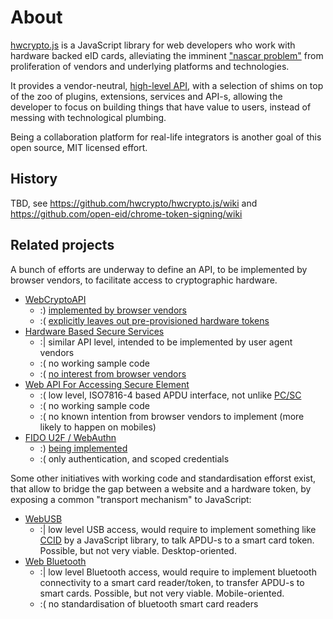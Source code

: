 # About

[hwcrypto.js](https://github.com/hwcrypto/hwcrypto.js) is a JavaScript library for web developers who work with hardware backed eID cards, alleviating the imminent ["nascar problem"](https://indieweb.org/NASCAR_problem) from proliferation of vendors and underlying platforms and technologies.

It provides a vendor-neutral, [high-level API](https://github.com/hwcrypto/hwcrypto.js/wiki/API), with a selection of shims on top of the zoo of plugins, extensions, services and API-s, allowing the developer to focus on building things that have value to users, instead of messing with technological plumbing.

Being a collaboration platform for real-life integrators is another goal of this open source, MIT licensed effort.

## History
TBD, see https://github.com/hwcrypto/hwcrypto.js/wiki and https://github.com/open-eid/chrome-token-signing/wiki


## Related projects
A bunch of efforts are underway to define an API, to be implemented by browser vendors, to facilitate access to cryptographic hardware.

 * [WebCryptoAPI](https://www.w3.org/TR/WebCryptoAPI/)
   * :) [implemented by browser vendors](http://caniuse.com/#feat=cryptography)
   * :( [explicitly leaves out pre-provisioned hardware tokens](https://www.w3.org/TR/WebCryptoAPI/#scope-out-of-scope)
 * [Hardware Based Secure Services](https://rawgit.com/w3c/websec/gh-pages/hbss.html)
   * :&#124; similar API level, intended to be implemented by user agent vendors
   * :( no working sample code
   * :( [no interest from browser vendors](https://poulpita.com/2016/11/28/is-hardware-based-secure-web-services-a-lost-quest-no-well/)
 * [Web API For Accessing Secure Element](http://globalplatform.github.io/WebApis-for-SE/doc/)
   * :( low level, ISO7816-4 based APDU interface, not unlike [PC/SC](https://en.wikipedia.org/wiki/PC/SC)
   * :( no working sample code
   * :( no known intention from browser vendors to implement (more likely to happen on mobiles)
 * [FIDO U2F / WebAuthn](https://www.w3.org/TR/webauthn/)
   * :) [being implemented](http://caniuse.com/#feat=u2f)
   * :( only authentication, and scoped credentials

Some other initiatives with working code and standardisation efforst exist, that allow to bridge the gap between a website and a hardware token, by exposing a common "transport mechanism" to JavaScript:

 * [WebUSB](https://wicg.github.io/webusb/)
   * :&#124; low level USB access, would require to implement something like [CCID](https://en.wikipedia.org/wiki/CCID_(protocol)) by a JavaScript library, to talk APDU-s to a smart card token. Possible, but not very viable. Desktop-oriented.
 * [Web Bluetooth](https://webbluetoothcg.github.io/web-bluetooth/)
   * :&#124; low level Bluetooth access, would require to implement bluetooth connectivity to a smart card reader/token, to transfer APDU-s to smart cards. Possible, but not very viable. Mobile-oriented.
   * :( no standardisation of bluetooth smart card readers
